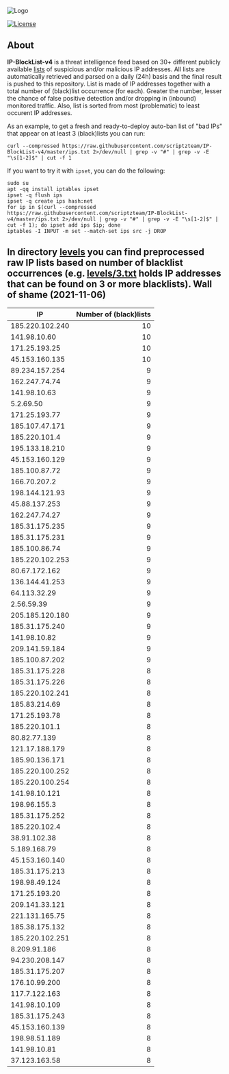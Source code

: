 ![Logo](https://i.imgur.com/PyKLAe7.png)

[![License](https://img.shields.io/badge/license-The_Unlicense-red.svg)](https://unlicense.org/)

About
----

**IP-BlockList-v4** is a threat intelligence feed based on 30+ different publicly available [lists](https://github.com/stamparm/maltrail) of suspicious and/or malicious IP addresses. All lists are automatically retrieved and parsed on a daily (24h) basis and the final result is pushed to this repository. List is made of IP addresses together with a total number of (black)list occurrence (for each). Greater the number, lesser the chance of false positive detection and/or dropping in (inbound) monitored traffic. Also, list is sorted from most (problematic) to least occurent IP addresses.

As an example, to get a fresh and ready-to-deploy auto-ban list of "bad IPs" that appear on at least 3 (black)lists you can run:

```
curl --compressed https://raw.githubusercontent.com/scriptzteam/IP-BlockList-v4/master/ips.txt 2>/dev/null | grep -v "#" | grep -v -E "\s[1-2]$" | cut -f 1
```

If you want to try it with `ipset`, you can do the following:

```
sudo su
apt -qq install iptables ipset
ipset -q flush ips
ipset -q create ips hash:net
for ip in $(curl --compressed https://raw.githubusercontent.com/scriptzteam/IP-BlockList-v4/master/ips.txt 2>/dev/null | grep -v "#" | grep -v -E "\s[1-2]$" | cut -f 1); do ipset add ips $ip; done
iptables -I INPUT -m set --match-set ips src -j DROP
```

In directory [levels](levels) you can find preprocessed raw IP lists based on number of blacklist occurrences (e.g. [levels/3.txt](levels/3.txt) holds IP addresses that can be found on 3 or more blacklists).
Wall of shame (2021-11-06)
----

|IP|Number of (black)lists|
|---|--:|
185.220.102.240|10
141.98.10.60|10
171.25.193.25|10
45.153.160.135|10
89.234.157.254|9
162.247.74.74|9
141.98.10.63|9
5.2.69.50|9
171.25.193.77|9
185.107.47.171|9
185.220.101.4|9
195.133.18.210|9
45.153.160.129|9
185.100.87.72|9
166.70.207.2|9
198.144.121.93|9
45.88.137.253|9
162.247.74.27|9
185.31.175.235|9
185.31.175.231|9
185.100.86.74|9
185.220.102.253|9
80.67.172.162|9
136.144.41.253|9
64.113.32.29|9
2.56.59.39|9
205.185.120.180|9
185.31.175.240|9
141.98.10.82|9
209.141.59.184|9
185.100.87.202|9
185.31.175.228|8
185.31.175.226|8
185.220.102.241|8
185.83.214.69|8
171.25.193.78|8
185.220.101.1|8
80.82.77.139|8
121.17.188.179|8
185.90.136.171|8
185.220.100.252|8
185.220.100.254|8
141.98.10.121|8
198.96.155.3|8
185.31.175.252|8
185.220.102.4|8
38.91.102.38|8
5.189.168.79|8
45.153.160.140|8
185.31.175.213|8
198.98.49.124|8
171.25.193.20|8
209.141.33.121|8
221.131.165.75|8
185.38.175.132|8
185.220.102.251|8
8.209.91.186|8
94.230.208.147|8
185.31.175.207|8
176.10.99.200|8
117.7.122.163|8
141.98.10.109|8
185.31.175.243|8
45.153.160.139|8
198.98.51.189|8
141.98.10.81|8
37.123.163.58|8
